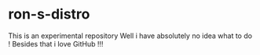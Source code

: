 # ron-s-distro
This is an experimental repository
Well i have absolutely no idea what to do ! Besides that i love GitHub !!!
